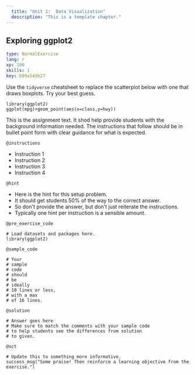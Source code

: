 ```yaml
---
  title: "Unit 1:  Data Visualization"
  description: "This is a template chapter."
---
```


## Exploring ggplot2

```yaml
type: NormalExercise 
lang: r
xp: 100 
skills: 1
key: b99a54db27   
```
Use the `tidyverse` cheatsheet to replace the scatterplot below with one that draws boxplots.   Try your best guess. 

```{r}
library(ggplot2)
ggplot(mpg)+geom_point(aes(x=class,y=hwy))

```
This is the assignment text. It shod help provide students with the background information needed.
The instructions that follow should be in bullet point form with clear guidance for what is expected.


`@instructions`
- Instruction 1
- Instruction 2
- Instruction 3
- Instruction 4

`@hint`
- Here is the hint for this setup problem. 
- It should get students 50% of the way to the correct answer.
- So don't provide the answer, but don't just reiterate the instructions.
- Typically one hint per instruction is a sensible amount.

`@pre_exercise_code`

```{r}
# Load datasets and packages here.
library(ggplot2)

```

`@sample_code`

```{r}
# Your
# sample
# code
# should
# be
# ideally
# 10 lines or less,
# with a max
# of 16 lines.
```

`@solution`

```{r}
# Answer goes here
# Make sure to match the comments with your sample code
# to help students see the differences from solution
# to given.
```

`@sct`

```{r}
# Update this to something more informative.
success_msg("Some praise! Then reinforce a learning objective from the exercise.")
```
